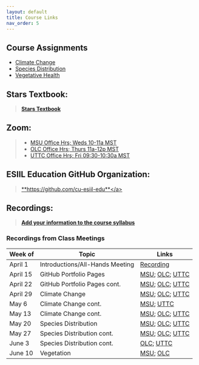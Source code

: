 ```yaml
---
layout: default
title: Course Links
nav_order: 5
---
```


## **Course Assignments**
* [Climate Change](https://classroom.github.com/a/ux6Okxy8)
* [Species Distribution](https://classroom.github.com/a/yYBfP46Q)
* [Vegetative Health](https://classroom.github.com/a/sRVok2v8)

## **Stars Textbook:**
 > <a 
    href="https://cu-esiil-edu.github.io/esiil-learning-portal/stars/pages/00-course-overviews/stars/00-home.html" 
    target="_blank">
      **Stars Textbook**
  </a>
  
## **Zoom:**
> * <a href="https://cuboulder.zoom.us/j/93254665811" target="_blank">MSU Office Hrs; Weds 10-11a MST</a>
> * <a href="https://cuboulder.zoom.us/j/91690453865" target="_blank">OLC Office Hrs; Thurs 11a-12p MST</a>
> * <a href="https://cuboulder.zoom.us/j/97469436545" target="_blank">UTTC Office Hrs; Fri 09:30-10:30a MST</a>
  
## **ESIIL Education GitHub Organization:**
>   <a href="https://github.com/cu-esiil-edu" target="_blank">**https://github.com/cu-esiil-edu**</a>
  
## **Recordings**: 
  > <a 
     href="https://cuboulder.zoom.us/rec/share/Om2HczKZNi-HoyRLMrt8yclLGs0_DFckgsRIYlYUbXwzFY7Ny_QhpEdaQNUhcLiM.9HG0umpgAoPw3jsg" 
     target="_blank">
     **Add your information to the course syllabus**
   </a>

### **Recordings from Class Meetings**

| Week of    | Topic | Links |
| ----------- | ----------- |----------- |
| April 1   |  Introductions/All-Hands Meeting   | [Recording](https://cuboulder.zoom.us/rec/share/f1n7Oyc2OtXyWNvYfCtBw6DCY2ZJoS5dj9Divkim6qU08vMn40wRd4H1cwtzcw2F.iAFIKh3xrNi0IJMJ) |
| April 15      | GitHub Portfolio Pages | [MSU](https://cuboulder.zoom.us/rec/share/BCrGCXpG4zfqY47x7RUnM2jtEkprPtwEqodtZ6RkCxAalYp8umRSAbzRWyNGYn4.RBf3hHTVs_jsoPX9); [OLC](https://cuboulder.zoom.us/rec/share/aANuBbR3FDON8wj0zeXEbE4WzD1dS8j6zLEykYKApr0GA8SFr3oyqugl6Qp5v1Tr.nYOjYvm6tNsszyQv); [UTTC](https://cuboulder.zoom.us/rec/share/mTnfj8p9dEEYNXtqRoQp74rghh0KRy1CSi7vJnalP0wLA5eAss1QAGOWB67raiY.neRNxHIZM6yC1IVt) |           
| April 22  | GitHub Portfolio Pages cont. | [MSU](https://cuboulder.zoom.us/rec/share/QkNu9CPFP82pgaqGz0Szpt_aNhYlJ0fWY_DcbP_00Kr4bifyaeTal_UNdfXouQaT.jJVrJoPsvGC7MuR9); [OLC](https://cuboulder.zoom.us/rec/share/LV8AOfDKkajwi_61QFVD3B_bHI1FNkwi7irjvLwXLqBwrM1g8RllHGBW20rttLoY.mzRm90WgGoYMEiQ8); [UTTC](https://cuboulder.zoom.us/rec/share/QrV1rIWGnLKz5crRu7W9sN_kyI3pFKyw0LWD_331CaE_nPWbHjN6BoAI92C1gW5a.Ie78Bui8UmHujrTW) |
| April 29   | Climate Change | [MSU](https://cuboulder.zoom.us/rec/share/KGcQQNWJOKZaNKSX4QKUGoooRAT5qLyd5bYh8OPHPg2W_HspF88HoM5sq31xSiw.nvnpVrOeZDAgIiRN); [OLC](https://cuboulder.zoom.us/rec/share/wOcdYKcTOteQjcnt7YUuktFgL9upSUSs7EeJJA98fg_AARnmHUgm4AeMWtGkeiur.hraRlNz6vOBB9ou8); [UTTC](https://cuboulder.zoom.us/rec/share/q2V-Vqz9h4PLY2W9VrorM7MSigE_wd7lR6IATL5u-ukul-cEjmZHqGbOFcxNiGTW.I0TR92ydCxmbs9pB) |
| May 6   | Climate Change cont.  | [MSU](https://cuboulder.zoom.us/rec/share/OoelViVYfjQ9oNgasQHGsszxvpPgRkfi_XXXfJNi75AynmqGzSBNlAM87NfpCDVD.fv0R_lcz3dv5CxO0); [UTTC](https://cuboulder.zoom.us/rec/share/DjtYZ0uSlFC2FQradgEa_ooSWzmPMYg0MY53s9w4UoUb02sl3v_Z3rgHU_dF2IAL.9TQ3oaPqBWspDKN-) |
| May 13   | Climate Change cont. | [MSU](https://cuboulder.zoom.us/rec/share/PjkiUWxWHo_tSfw3Fx2PiaZ3NpfAK0SqD6FioZnytSKXkOwagCKUCaJUQY-RKmaN.5ryCIMGG6wFi_F3k); [OLC](https://cuboulder.zoom.us/rec/share/dMn-czpIyuMgaL8hfxNa89jHRrpTlBkJvOFN1aQ5dCPtzBdi7FV7W6LvaoRSoWgU.B4uYlsuOsC2ORyzA); [UTTC](https://cuboulder.zoom.us/rec/share/ekxbF4p0txtiUFIXNfoLi4JsvoVEUiVm8-OJFwScZOcGcdxeKMbHAWhZGSUEt04F.8jjVwd9X53n5-jyE) |
| May 20   | Species Distribution | [MSU](https://cuboulder.zoom.us/rec/share/oSQfLIoZGFOcNmGRyBEz9rai5A9bjURmIZP3Ialjb3KUJo93B30I_KQImz1fMwW0.m5MjHjZyfWq6DJd8); [OLC](https://cuboulder.zoom.us/rec/share/cWoNNG8Ze2oYqiRJQZzYfLa6maSwDY9HmAzenvxzNxLh4yKcvpJSvQeLoh3xZViu.vjxBkIKk8d-20Sgy); [UTTC](https://cuboulder.zoom.us/rec/share/QHD_8nje6o6E9ahzRs6PidnsHuD5IaYO6gyHmlyQEyudvqvKuFmo94oLmgrM7cqb.D2kgsrpoFawOCSa7) |
| May 27   | Species Distribution cont. | [MSU](https://cuboulder.zoom.us/rec/share/PXpd2tI02olqgIf8y31ln9zZX4MrnYd3J4_UF9ZHFUJe-3Fp8-H4T7qt_Hm-gHdA.Cwf1pXYSf3gFF3Ay); [OLC](https://cuboulder.zoom.us/rec/share/HwRXjdaNNhbIpIEBCtei5Igm545wu9qsdxb1MgA9LSUU8-Jkaimi6utGATa357eW.Ad-ewgYGr9ouEsrG); [UTTC](https://cuboulder.zoom.us/rec/share/tKiQEAacHl2xlaLCxrDNHYp6QKzASohIhh9LL9hhyC1kguw1ezbgPZdEyRFOhgbB.ANyAho3qP7RcF8Km) |
| June 3   | Species Distribution cont. | [OLC](https://cuboulder.zoom.us/rec/share/HtZjrrmKS6OG2JbYLr6jzrbyXlBE0bbxOgz03IujKD-tkqjvfyJ1bxYQ75OxhZOj.mCE5WZhEQg-BRTN3); [UTTC](https://cuboulder.zoom.us/rec/share/STLz1rC3DBNDB3Z5p3PCYacP026CqT10v3JGwjRwyLJ2U8nHNwrDdLzbhHKOcp4l.qX4uB18rNMQMWa2O) |
| June 10 | Vegetation | [MSU](https://cuboulder.zoom.us/rec/share/D3uylQV3CxJP0jqv7lxtMS655p62QkSCvWw1KV3bJTrAjyzd9GIwdxAHKxZahugo.XYKEixUSGesOCMFn); [OLC](https://cuboulder.zoom.us/rec/share/XCgGWpt7NSSvOMgUCbhZ49NPdyXxinp4kMSQj-oWl7SL9YH9eWtKs6b8xJQ41lNt.YEaqasbIl4484YPY) |

